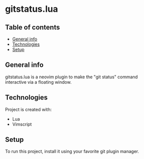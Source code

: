 # gitstatus.lua

## Table of contents

- [General info](#general-info)
- [Technologies](#technologies)
- [Setup](#setup)

## General info

gitstatus.lua is a neovim plugin to make the "git status" command interactive via a floating window.

## Technologies

Project is created with:

- Lua
- Vimscript

## Setup

To run this project, install it using your favorite git plugin manager.
